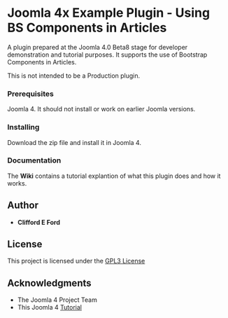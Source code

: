 # Joomla 4x Example Plugin - Using BS Components in Articles

A plugin prepared at the Joomla 4.0 Beta8 stage for 
developer demonstration and tutorial purposes. 
It supports the use of Bootstrap Components in Articles.

This is not intended to be a Production plugin.

### Prerequisites

Joomla 4. It should not install or work on earlier Joomla versions.

### Installing

Download the zip file and install it in Joomla 4.

### Documentation

The **Wiki** contains a tutorial explantion of what this plugin does and how it works.

## Author

* **Clifford E Ford**

## License

This project is licensed under the [GPL3 License](http://www.gnu.org/licenses/gpl-3.0.html)

## Acknowledgments

* The Joomla 4 Project Team
* This Joomla 4 [Tutorial](https://docs.joomla.org/J4.x:Creating_a_Plugin_for_Joomla)


